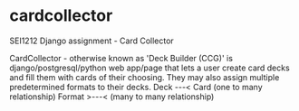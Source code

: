 # cardcollector
SEI1212 Django assignment - Card Collector

CardCollector - otherwise known as 'Deck Builder (CCG)' is django/postgresql/python web app/page that lets a user create card decks and fill them with cards of their choosing. They may also assign multiple predetermined formats to their decks. 
Deck ---< Card (one to many relationship)
Format >---< (many to many relationship)
